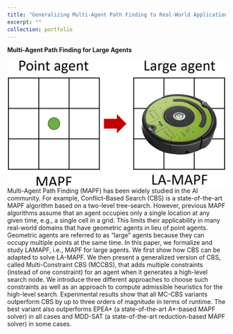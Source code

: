 ```yaml
---
title: "Generalizing Multi-Agent Path Finding to Real-World Applications"
excerpt: ""
collection: portfolio
---
```


**Multi-Agent Path Finding for Large Agents**

<img src='/images/large-agent.png'> <br/> 
Multi-Agent Path Finding (MAPF) has been widely studied in the AI community. For example, Conflict-Based Search (CBS) is a state-of-the-art MAPF algorithm based on a two-level tree-search. However, previous MAPF algorithms assume that an agent occupies only a single location at any given time, e.g., a single cell in a grid. This limits their applicability in many real-world domains that have geometric agents in lieu of point agents. Geometric agents are referred to as “large” agents because they can occupy multiple points at the same time. In this paper, we formalize and study LAMAPF, i.e., MAPF for large agents. We first show how CBS can be adapted to solve LA-MAPF. We then present a generalized version of CBS, called Multi-Constraint CBS (MCCBS), that adds multiple constraints (instead of one constraint) for an agent when it generates a high-level search node. We introduce three different approaches to choose such constraints as well as an approach to compute admissible heuristics for the high-level search. Experimental results show that all MC-CBS variants outperform CBS by up to three orders of magnitude in terms of runtime. The best variant also outperforms EPEA* (a state-of-the-art A*-based MAPF solver) in all cases and MDD-SAT (a state-of-the-art reduction-based MAPF solver) in some cases.
